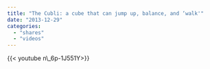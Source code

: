 ```yaml
---
title: "The Cubli: a cube that can jump up, balance, and ‘walk'"
date: "2013-12-29"
categories:
  - "shares"
  - "videos"
---
```


<div style="width: 70vw;">{{< youtube n\_6p-1J551Y>}}</div>

